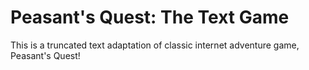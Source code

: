 # Peasant's Quest: The Text Game

This is a truncated text adaptation of classic internet adventure game, Peasant's Quest!

